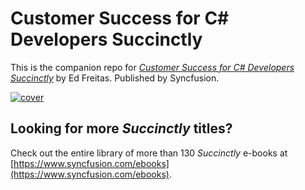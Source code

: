 # Customer Success for C# Developers Succinctly
This is the companion repo for [*Customer Success for C# Developers Succinctly*](https://www.syncfusion.com/ebooks/customer_success_for_c_sharp_developers) by Ed Freitas. Published by Syncfusion.

[![cover](https://github.com/SyncfusionSuccinctlyE-Books/Customer-Success-for-CSharp-Developers-Succinctly/blob/master/cover.png)](https://www.syncfusion.com/ebooks/customer_success_for_c_sharp_developers)

## Looking for more _Succinctly_ titles?

Check out the entire library of more than 130 _Succinctly_ e-books at [https://www.syncfusion.com/ebooks](https://www.syncfusion.com/ebooks).

